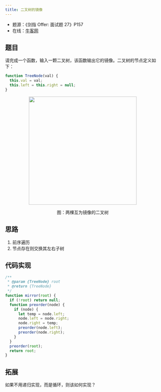 ```yaml
---
title: 二叉树的镜像
---
```


- 题源：《剑指 Offer: 面试题 27》P157
- 在线：[牛客网](https://www.nowcoder.com/practice/564f4c26aa584921bc75623e48ca3011)

## 题目

请完成一个函数，输入一颗二叉树，该函数输出它的镜像。二叉树的节点定义如下：

```js
function TreeNode(val) {
  this.val = val;
  this.left = this.right = null;
}
```

<div align="center">
    <img width="350" src="https://cosmos-x.oss-cn-hangzhou.aliyuncs.com/SVRHY5.jpg" />
    <p>图：两棵互为镜像的二叉树</p>
</div>

## 思路

1. 前序遍历
2. 节点存在则交换其左右子树

## 代码实现

```js
/**
 * @param {TreeNode} root
 * @return {TreeNode}
 */
function mirror(root) {
  if (!root) return null;
  function preorder(node) {
    if (node) {
      let temp = node.left;
      node.left = node.right;
      node.right = temp;
      preorder(node.left);
      preorder(node.right);
    }
  }
  preorder(root);
  return root;
}
```

## 拓展

如果不用递归实现，而是循环，则该如何实现？
